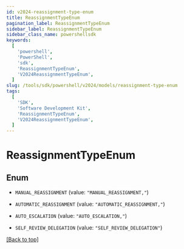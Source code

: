 ```yaml
---
id: v2024-reassignment-type-enum
title: ReassignmentTypeEnum
pagination_label: ReassignmentTypeEnum
sidebar_label: ReassignmentTypeEnum
sidebar_class_name: powershellsdk
keywords:
  [
    'powershell',
    'PowerShell',
    'sdk',
    'ReassignmentTypeEnum',
    'V2024ReassignmentTypeEnum',
  ]
slug: /tools/sdk/powershell/v2024/models/reassignment-type-enum
tags:
  [
    'SDK',
    'Software Development Kit',
    'ReassignmentTypeEnum',
    'V2024ReassignmentTypeEnum',
  ]
---
```


# ReassignmentTypeEnum

## Enum

- `MANUAL_REASSIGNMENT` (value: `"MANUAL_REASSIGNMENT,"`)

- `AUTOMATIC_REASSIGNMENT` (value: `"AUTOMATIC_REASSIGNMENT,"`)

- `AUTO_ESCALATION` (value: `"AUTO_ESCALATION,"`)

- `SELF_REVIEW_DELEGATION` (value: `"SELF_REVIEW_DELEGATION"`)

[[Back to top]](#)
